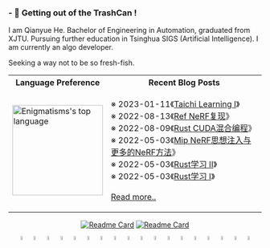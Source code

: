 ### - 🔭 Getting out of the TrashCan !
I am Qianyue He. Bachelor of Engineering in Automation, graduated from XJTU. Pursuing further education in Tsinghua SIGS (Artificial Intelligence). I am currently an algo developer.

Seeking a way not to be so fresh-fish.

<div align="center">
<table border="0">
  <tr>
    <th>Language Preference</th>
    <th>Recent Blog Posts</th>
  </tr>
<tr>
<td>
<a href="https://enigmatisms.github.io/">
  <img height="180em" align="center" src="https://github-readme-stats.vercel.app/api/top-langs/?username=Enigmatisms&layout=compact&langs_count=6&hide=cmake,makefile,html,less,labview,css,matlab,verilog,javascript,lua" alt="Enigmatisms's top language"/>
</a>
</td>
<td>
<!-- posts start -->

※ 2023-01-11《<a href="https://enigmatisms.github.io/2023/01/11/Taichi-Learning-I/">Taichi Learning I</a>》<br/>
※ 2022-08-13《<a href="https://enigmatisms.github.io/2022/08/13/Mip-NeRF-Ref-NeRF/">Ref NeRF复现</a>》<br/>
※ 2022-08-09《<a href="https://enigmatisms.github.io/2022/08/09/Rust-CUDA%E6%B7%B7%E5%90%88%E7%BC%96%E7%A8%8B/">Rust CUDA混合编程</a>》<br/>
※ 2022-05-03《<a href="https://enigmatisms.github.io/2022/05/03/Mip-NeRF%E6%80%9D%E6%83%B3%E6%B3%A8%E5%85%A5%E4%B8%8E%E6%9B%B4%E5%A4%9A%E7%9A%84NeRF%E6%96%B9%E6%B3%95/">Mip NeRF思想注入与更多的NeRF方法</a>》<br/>
※ 2022-05-03《<a href="https://enigmatisms.github.io/2022/05/03/Rust%E5%AD%A6%E4%B9%A0-II/">Rust学习 II</a>》<br/>
※ 2022-05-03《<a href="https://enigmatisms.github.io/2022/05/03/Rust%E5%AD%A6%E4%B9%A0-I/">Rust学习 I</a>》<br/>
<br/><a href="https://enigmatisms.github.io/">Read more..</a>

<!-- posts end -->
</td>
</tr>
</table>



[![Readme Card](https://github-readme-stats.vercel.app/api/pin/?username=Enigmatisms&repo=Axis6)](https://github.com/Enigmatisms/Axis6)
[![Readme Card](https://github-readme-stats.vercel.app/api/pin/?username=Enigmatisms&repo=LiDARSim2D)](https://github.com/Enigmatisms/LiDARSim2D)
</div>


<div align="center">
<img align="center" width="4.5%" alt="C++" width="30px" src="https://simpleicons.org/icons/cplusplus.svg" />
<img align="center" width="4.5%" alt="Python" width="30px" src="https://cdn.jsdelivr.net/npm/simple-icons@v3/icons/python.svg" />
<img align="center" width="4.5%" alt="ROS" width="30px" src="https://simpleicons.org/icons/ros.svg" />
<img align="center" width="4.5%" alt="Markdown" width="30px" src="https://simpleicons.org/icons/markdown.svg" />
<img align="center" width="4.5%" alt="Git" width="30px" src="https://simpleicons.org/icons/git.svg" />
<img align="center" width="4.5%" alt="OpenCV" width="30px" src="https://simpleicons.org/icons/opencv.svg" />
<img align="center" width="4.5%" alt="Hexo" width="30px" src="https://simpleicons.org/icons/hexo.svg" />
<img align="center" width="4.5%" alt="Shell" width="30px" src="https://simpleicons.org/icons/shell.svg" />
<img align="center" width="4.5%" alt="LaTeX" width="30px" src="https://simpleicons.org/icons/latex.svg" />
<img align="center" width="4.5%" alt="Visual Studio Code" width="30px" src="https://cdn.jsdelivr.net/npm/simple-icons@v3/icons/visualstudiocode.svg" />
<img align="center" width="4.5%" alt="Ubuntu" width="30px" src="https://simpleicons.org/icons/ubuntu.svg" />
<img align="center" width="4.5%" alt="Pytorch" width="30px" src="https://simpleicons.org/icons/pytorch.svg" />
  
<img align="center" width="4.5%" alt="Rust" width="30px" src="https://simpleicons.org/icons/rust.svg" />
<img align="center" width="4.5%" alt="CUDA" width="30px" src="https://simpleicons.org/icons/nvidia.svg" />
<img align="center" width="4.5%" alt="Unity" width="30px" src="https://simpleicons.org/icons/unity.svg" />
<img align="center" width="4.5%" alt="Sketchup" width="30px" src="https://simpleicons.org/icons/sketchup.svg" />
<img align="center" width="4.5%" alt="Taichi" width="30px" src="https://simpleicons.org/icons/taichilang.svg" />
<img align="center" width="4.5%" alt="CMake" width="30px" src="https://simpleicons.org/icons/cmake.svg" />
</div>

